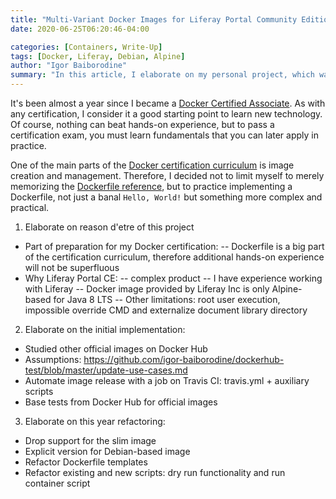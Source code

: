 ```yaml
---
title: "Multi-Variant Docker Images for Liferay Portal Community Edition"
date: 2020-06-25T06:20:46-04:00

categories: [Containers, Write-Up]
tags: [Docker, Liferay, Debian, Alpine]
author: "Igor Baiborodine"
summary: "In this article, I elaborate on my personal project, which was part of preparations for the Docker Certified Associate exam. You will be presented with detailed information about the initial implementation and some refactorings that have been done recently."
---
```


It's been almost a year since I became a [Docker Certified Associate](https://credentials.docker.com/efc0806a-b47a-488e-955b-43695a823864). As with any certification, I consider it a good starting point to learn new technology. Of course, nothing can beat hands-on experience, but to pass a certification exam, you must learn fundamentals that you can later apply in practice.

One of the main parts of the [Docker certification curriculum](https://docker.cdn.prismic.io/docker/4a619747-6889-48cd-8420-60f24a6a13ac_DCA_study+Guide_v1.3.pdf) is image creation and management. Therefore, I decided not to limit myself to merely memorizing the [Dockerfile reference](https://docs.docker.com/engine/reference/builder/), but to practice implementing a Dockerfile, not just a banal `Hello, World!` but something more complex and practical.

1. Elaborate on reason d'etre of this project
- Part of preparation for my Docker certification:
-- Dockerfile is a big part of the certification curriculum, therefore additional hands-on experience will not be superfluous
- Why Liferay Portal CE:
-- complex product
-- I have experience working with Liferay
-- Docker image provided by Liferay Inc is only Alpine-based for Java 8 LTS
-- Other limitations: root user execution, impossible override CMD and externalize document library directory 
2. Elaborate on the initial implementation:
- Studied other official images on Docker Hub
- Assumptions: https://github.com/igor-baiborodine/dockerhub-test/blob/master/update-use-cases.md
- Automate image release with a job on Travis CI: travis.yml + auxiliary scripts
- Base tests from Docker Hub for official images
3. Elaborate on this year refactoring:
- Drop support for the slim image
- Explicit version for Debian-based image
- Refactor Dockerfile templates
- Refactor existing and new scripts: dry run functionality and run container script
   
 